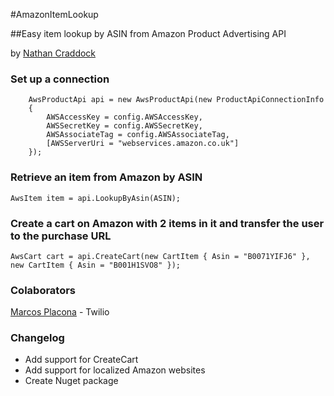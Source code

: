 #AmazonItemLookup

##Easy item lookup by ASIN from Amazon Product Advertising API

by [Nathan Craddock](http://nathancraddock.org/ "Nathan Craddock - Software Developer")

### Set up a connection
		AwsProductApi api = new AwsProductApi(new ProductApiConnectionInfo
		{
			AWSAccessKey = config.AWSAccessKey,
			AWSSecretKey = config.AWSSecretKey,
			AWSAssociateTag = config.AWSAssociateTag,
            [AWSServerUri = "webservices.amazon.co.uk"]
		});

### Retrieve an item from Amazon by ASIN
    AwsItem item = api.LookupByAsin(ASIN);

### Create a cart on Amazon with 2 items in it and transfer the user to the purchase URL		

    AwsCart cart = api.CreateCart(new CartItem { Asin = "B0071YIFJ6" }, new CartItem { Asin = "B001H1SVO8" });


### Colaborators
[Marcos Placona](www.placona.co.uk) - Twilio

### Changelog
*   Add support for CreateCart
*   Add support for localized Amazon websites
*   Create Nuget package
